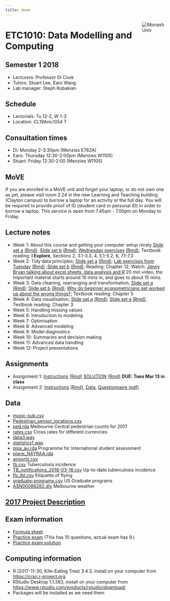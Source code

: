 ```yaml
---
title: Home
---
```


[<img src="img/M.png" style="max-width:15%;min-width:40px;float:right;" alt="Monash Univ" />](https://monash.edu)

# ETC1010: Data Modelling and Computing

## Semester 1 2018

- Lecturers: Professor Di Cook 
- Tutors: Stuart Lee, Earo Wang
- Lab manager: Steph Kobakian

## Schedule

- Lectorials: Tu 12-2, W 1-3 
- Location: CL19Anc/G54 T

## Consultation times

- Di: Monday 2-3:30pm (Menzies E762A)
- Earo: Thursday 12:30-2:00pm (Menzies W1105)
- Stuart: Friday 12:30-2:00 (Menzies W1105)

## MoVE

If you are enrolled in a MoVE unit and forget your laptop, or do not own one as yet, please visit room 2.24 in the new Learning and Teaching building (Clayton campus) to borrow a laptop for an activity or the full day. You will be required to provide proof of ID (student card or personal ID) in order to borrow a laptop. This service is open from 7.45am - 7.00pm on Monday to Friday.

## Lecture notes

- Week 1: About this course and getting your computer setup nicely [Slide set a](https://ebsmonash.shinyapps.io/lecture1a_intro/) [(Rmd)](lectures/lecture1a/lecture1a_intro.Rmd); [Slide set b](https://ebsmonash.shinyapps.io/lecture1b_intro/) [(Rmd)](lectures/lecture1b/lecture1b_intro.Rmd); [Wednesday exercises](https://ebsmonash.shinyapps.io/lecture1c_intro/) [(Rmd)](lectures/lecture1c/lecture1c_intro.Rmd); Textbook reading: __I Explore__, Sections 2, 3.1-3.3, 4, 5.1-5.2, 6, 7.1-7.3
- Week 2: Tidy data principles; [Slide set a](https://ebsmonash.shinyapps.io/lecture2a_tidydata/) [(Rmd)](lectures/lecture2a/lecture2a_tidydata.Rmd); [Lab exercises from Tuesday](lectures/Lab_exercises_week-2.html) [(Rmd)](lectures/Lab_exercises_week-2.Rmd) ;[Slide set b](https://ebsmonash.shinyapps.io/lecture2b_tidydata/) [(Rmd)](lectures/lecture2b/lecture2b_tidydata.Rmd); Reading: Chapter 12; Watch: [Jenny Bryan talking about excel sheets, data analysis and R](https://channel9.msdn.com/Events/useR-international-R-User-conference/useR2016/jailbreakr-Get-out-of-Excel-free) 20 min video, the important material starts around 10 mins in, and goes to about 15 mins.
- Week 3: Data cleaning, rearranging and transformation; [Slide set a](https://ebsmonash.shinyapps.io/lecture3a_wrangling/) [(Rmd)](lectures/lecture3a/lecture3a_wrangling.Rmd); [Slide set b](https://ebsmonash.shinyapps.io/lecture3b_wrangling/) [(Rmd)](lectures/lecture3b/lecture3b_wrangling.Rmd); [Why do beginner econometricians get worked up about the wrong things?](http://worthwhile.typepad.com/worthwhile_canadian_initi/2014/03/why-do-people-get-so-worked-about-linear-probability-models.html); Textbook reading: Chapter 5
- Week 4: Data visualisation; [Slide set a](https://ebsmonash.shinyapps.io/lecture4a_visualisation/) [(Rmd)](lectures/lecture4a/4a_visualisation.Rmd); [Slide set a](https://ebsmonash.shinyapps.io/lecture4b_visualisation/) [(Rmd)](lectures/lecture4b/4b_visualisation.Rmd); Textbook reading: Chapter 3
- Week 5: Handling missing values 
- Week 6: Introduction to modeling
- Week 7: Optimisation 
- Week 8: Advanced modeling
- Week 9: Model diagnostics
- Week 10: Summaries and decision making
- Week 11: Advanced data handling
- Week 12: Project presentations

## Assignments

- Assignment 1: [Instructions](assignments/assignment1.html) [(Rmd)](assignments/assignment1.Rmd) [SOLUTION](assignments/assignment1_solution.html) [(Rmd)](assignments/assignment1_solution.Rmd) **DUE: Tues Mar 13 in class**
- Assignment 2: [Instructions](assignments/assignment2.html) [(Rmd)](assignments/assignment2.Rmd), [Data](assignments/data/survey.csv), [Questionnaire (pdf)](assignments/class_survey.pdf)  

<!--
- [Peer evaluation assignments](assignments/assignment_marking.csv) This is the team's assignment that you should evaluate, on reproducing and explanations. Enter your feedback in the "Assignment 1 peer evaluation" on ED. ([Data if you need a copy](assignments/data/WebAirport_FY_1986-2017.xls))
- You can download the Rmd and html for your evaluation here:
    - 5T: [Rmd](assignments/assigment1_submissions/5T/5T.Rmd) [html](assignments/assigment1_submissions/5T/5T.html)
    - BBC: [Rmd](assignments/assigment1_submissions/BBC/BBC.Rmd) [html](assignments/assigment1_submissions/BBC/BBC.html)
    - Black_4: [Rmd](assignments/assigment1_submissions/Black_4/Black_4.Rmd) [html](assignments/assigment1_submissions/Black_4/Black_4.html)
    - CJ: [Rmd](assignments/assigment1_submissions/CJ/CJ.Rmd) [html](assignments/assigment1_submissions/CJ/CJ.html)
    - Data Lads: [Rmd](assignments/assigment1_submissions/Data Lads/Data Lads.Rmd) [html](assignments/assigment1_submissions/Data Lads/Data Lads.html)
    - DQ: [Rmd](assignments/assigment1_submissions/DQ/DQ.Rmd)
    - ETC1010: [Rmd](assignments/assigment1_submissions/ETC1010/ETC1010.Rmd) [html](assignments/assigment1_submissions/ETC1010/ETC1010.html)
    - Group One: [Rmd](assignments/assigment1_submissions/Group One/Group_One.Rmd) [html](assignments/assigment1_submissions/Group One/Group_One.html)
    - Group1: [Rmd](assignments/assigment1_submissions/Group1/Group1.Rmd)
    - Group5: [Rmd](assignments/assigment1_submissions/Group5/Group5.Rmd) [html](assignments/assigment1_submissions/Group5/Group5.html)
    - GuangZongYaoZu: [Rmd](assignments/assigment1_submissions/GuangZongYaoZu/GuangZongYaoZu.Rmd) [html](assignments/assigment1_submissions/GuangZongYaoZu/GuangZongYaoZu.html)
    - KatTim: [Rmd](assignments/assigment1_submissions/KatTim/KatTim.Rmd) [html](assignments/assigment1_submissions/KatTim/KatTim.html)
    - LSE(Little_Salt_Egg): [Rmd](assignments/assigment1_submissions/LSE(Little_Salt_Egg)/LSE(Little_Salt_Egg).Rmd) [html](assignments/assigment1_submissions/LSE(Little_Salt_Egg)/LSE_Little_Salt_Egg_.html)
    - MNS2: [Rmd](assignments/assigment1_submissions/MNS2/MNS2.Rmd) [html](assignments/assigment1_submissions/MNS2/MNS2.html)
    - Raymond & Co.: [Rmd](assignments/assigment1_submissions/Raymond & Co./Raymond & Co..Rmd) [html](assignments/assigment1_submissions/Raymond & Co./Raymond & Co..html)
    - Table 8: [Rmd](assignments/assigment1_submissions/Table 8/Table 8.Rmd) [html](assignments/assigment1_submissions/Table 8/Table 8.html)
    - THE MARKDOWN MATES: [Rmd](assignments/assigment1_submissions/THE MARKDOWN MATES/THE MARKDOWN MATES.Rmd) [html](assignments/assigment1_submissions/THE MARKDOWN MATES/THE MARKDOWN MATES.html)
    - The_Ems: [Rmd](assignments/assigment1_submissions/The_Ems/The_Ems.Rmd) [html](assignments/assigment1_submissions/The_Ems/The_Ems.html)
    - The_Pirates: [Rmd](assignments/assigment1_submissions/The_Pirates/The_Pirates.Rmd) [html](assignments/assigment1_submissions/The_Pirates/The_Pirates.html)
    - YES: [Rmd](assignments/assigment1_submissions/YES/YES.Rmd) [html](assignments/assigment1_submissions/YES/YES.html)
-->   

## Data 

- [music-sub.csv](http://dmac.netlify.com/lectures/data/music-sub.csv)
- [Pedestrian_sensor_locations.csv](http://dmac.netlify.com/lectures/data/Pedestrian_sensor_locations.csv)
- [ped.rda](http://dmac.netlify.com/lectures/data/ped.rda) Melbourne Central pedestrian counts for 2017
- [rates.csv](http://dmac.netlify.com/lectures/data/rates.csv) Cross rates for different currencies
- [data3.wav](http://dmac.netlify.com/lectures/data/data3.wav)
- [statistics1.wav](http://dmac.netlify.com/lectures/data/statistics1.wav)
- [pisa_au.rda](http://dmac.netlify.com/lectures/data/pisa_au.rda) Programme for International student assessment
- [plane_N4YRAA.rda](http://dmac.netlify.com/lectures/data/plane_N4YRAA.rda)
- [airports.csv](http://dmac.netlify.com/lectures/data/airports.csv)
- [tb.csv](http://dmac.netlify.com/lectures/data/tb.csv) Tuberculosis incidence
- [TB_notifications_2018-03-18.csv](http://dmac.netlify.com/lectures/data/TB_notifications_2018-03-18.csv) Up-to-date tuberculosis incidence
- [fly_tbl.csv](http://dmac.netlify.com/lectures/data/fly_tbl.csv) Etiquette of flying
- [graduate-programs.csv](http://dmac.netlify.com/lectures/data/graduate-programs.csv) US Graduate programs 
- [ASN00086282.dly](http://dmac.netlify.com/lectures/data/ASN00086282.dly) Melbourne weather

## [2017 Project Description](project/project-ETC1010.pdf) 


## Exam information

- [Formula sheet](lectures/ETC1010_FORMULA_SHEET.pdf)
- [Practice exam](exam/practice_exam2017.pdf) (This has 10 questions, actual exam has 9.)
- [Practice exam solution](exam/practice_exam2017_solution.pdf)

## Computing information

- R (2017-11-30, Kite-Eating Tree) 3.4.3, install on your computer from https://cran.r-project.org
- RStudio Desktop 1.1.383, install on your computer from https://www.rstudio.com/products/rstudio/download/
- Packages will be installed as we need them
